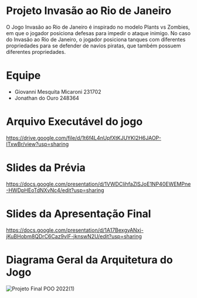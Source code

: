 # Projeto Invasão ao Rio de Janeiro
O Jogo Invasão ao Rio de Janeiro é inspirado no modelo Plants vs Zombies, em que o jogador posiciona defesas para impedir o ataque inimigo. No caso do Invasão ao Rio de Janeiro, o jogador posiciona tanques com diferentes propriedades para se defender de navios piratas, que também possuem diferentes propriedades. 
# Equipe
* Giovanni Mesquita Micaroni 231702
* Jonathan do Ouro 248364
# Arquivo Executável do jogo
https://drive.google.com/file/d/1t6f4L4nUpfXtKJUYKl2H6JAOP-ITxwBr/view?usp=sharing
# Slides da Prévia
https://docs.google.com/presentation/d/1VWDClihfaZlSJoE1NP40EWEMPne-HWDpHEoTdNXvNc4/edit?usp=sharing

# Slides da Apresentação Final
https://docs.google.com/presentation/d/1A17BexgyANxj-jKuBHobm8QDrC6Caz9vlF-jknswN2U/edit?usp=sharing 

# Diagrama Geral da Arquitetura do Jogo
![Projeto Final POO 2022(1)](https://user-images.githubusercontent.com/69171865/176703680-975504df-55ea-4c09-932b-574ba126ed71.jpeg)
